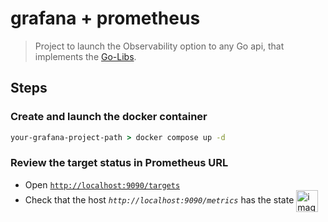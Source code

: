 # grafana + prometheus

> Project to launch the Observability option to any Go api, that implements the [Go-Libs](https://github.com/zuluapp/go-libs).

## Steps

### Create and launch the docker container

```cmd
your-grafana-project-path > docker compose up -d
```

### Review the target status in Prometheus URL

- Open [`http://localhost:9090/targets`](http://localhost:9090/targets)
- Check that the host _`http://localhost:9090/metrics`_ has the state <img align="center" width="35" alt="image" src="https://user-images.githubusercontent.com/113373447/192590706-2ec095c0-1efd-4139-9b14-594551637ddf.png">
